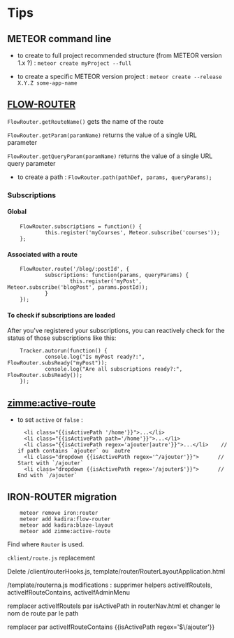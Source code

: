 # Tips

## METEOR command line

- to create to full project recommended structure (from METEOR version 1.x ?) : `meteor create myProject --full`

- to create a specific METEOR version project : `meteor create --release X.Y.Z some-app-name`

## [FLOW-ROUTER](https://github.com/kadirahq/flow-router#api)

`FlowRouter.getRouteName()` gets the name of the route

`FlowRouter.getParam(paramName)` returns the value of a single URL parameter

`FlowRouter.getQueryParam(paramName)` returns the value of a single URL query parameter

- to create a path : `FlowRouter.path(pathDef, params, queryParams);`

### Subscriptions
#### Global

        FlowRouter.subscriptions = function() {
                this.register('myCourses', Meteor.subscribe('courses'));
        };
        
#### Associated with a route

        FlowRouter.route('/blog/:postId', {
                subscriptions: function(params, queryParams) {
                        this.register('myPost', Meteor.subscribe('blogPost', params.postId));
                }
        });

#### To check if subscriptions are loaded

After you've registered your subscriptions, you can reactively check for the status of those subscriptions like this:

        Tracker.autorun(function() {
                console.log("Is myPost ready?:", FlowRouter.subsReady("myPost"));
                console.log("Are all subscriptions ready?:", FlowRouter.subsReady());
        });

## [zimme:active-route](https://github.com/meteor-activeroute/legacy)

- to set `active` or `false` :

        <li class="{{isActivePath '/home'}}">...</li>
        <li class="{{isActivePath path='/home'}}">...</li>
        <li class="{{isActivePath regex='ajouter|autre'}}">...</li>    // if path contains `ajouter` ou `autre`
        <li class="dropdown {{isActivePath regex='^/ajouter'}}">      // Start with `/ajouter`
        <li class="dropdown {{isActivePath regex='/ajouter$'}}">      // End with `/ajouter`
 

## IRON-ROUTER migration

        meteor remove iron:router
        meteor add kadira:flow-router
        meteor add kadira:blaze-layout
        meteor add zimme:active-route

Find where `Router` is used.

`cklient/route.js` replacement

Delete /client/routerHooks.js, template/router/RouterLayoutApplication.html

/template/routerna.js modifications : supprimer helpers activeIfRouteIs, activeIfRouteContains, activeIfAdminMenu

remplacer activeIfRouteIs par isActivePath in routerNav.html et changer le nom de route par le path

remplacer par activeIfRouteContains {{isActivePath regex='$\\/ajouter'}}

